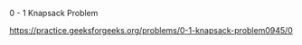 0 - 1 Knapsack Problem







https://practice.geeksforgeeks.org/problems/0-1-knapsack-problem0945/0


















